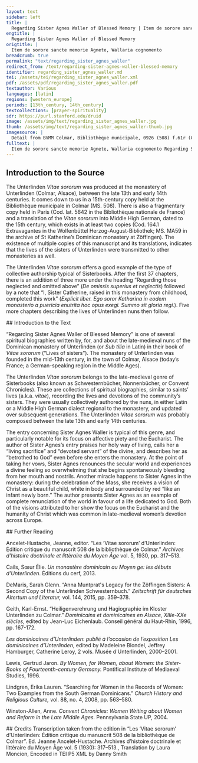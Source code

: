 ```yaml
---
layout: text
sidebar: left
title: |
  Regarding Sister Agnes Waller of Blessed Memory | Item de sorore sancte memorie Agnete, Wallaria cognomento
engtitle: |
  Regarding Sister Agnes Waller of Blessed Memory
origtitle: |
  Item de sorore sancte memorie Agnete, Wallaria cognomento
breadcrumb: true
permalink: "text/regarding_sister_agnes_waller"
redirect_from: /text/regarding-sister-agnes-waller-blessed-memory
identifier: regarding_sister_agnes_waller.md
tei: /assets/tei/regarding_sister_agnes_waller.xml
pdf: /assets/pdf/regarding_sister_agnes_waller.pdf
textauthor: Various
languages: [latin]
regions: [western_europe]
periods: [13th_century, 14th_century]
textcollections: [prayer-spirituality]
sdr: https://purl.stanford.edu/druid 
image: /assets/img/text/regarding_sister_agnes_waller.jpg
thumb: /assets/img/text/regarding_sister_agnes_waller-thumb.jpg
imagesource: |
  Detail from BVMM Colmar, Bibliothèque municipale, 0926 (508) f.61r (CC BY-NC 3.0)
fulltext: |
  Item de sorore sancte memorie Agnete, Wallaria cognomento Regarding Sister Agnes Waller  of Blessed Memory Pie recordacionis soror Agnes, dicta Wallaria, in monasterio huius sancte congregacionis usque ad obitum suum religiose ualde ac laudabiliter conuersata, satagens cottidie semetipsam exhibere hostiam uiuentem, sanctam, deuote et sedulo conseruauit, corpori suo supra modum rigida atque dura. Sister Agnes Waller Hec adhuc in secula maritata magnique feruoris ac deuocionis ad Deum fuit, elemosinis ceterisque deuote insistens operibus pietatis. While she was still in the world, she was betrothed to God and full of great fervor and devotion towards him, faithfully applying herself in almsgiving and in other works of piety. Que cum rebus et diuiciis competenter habundaret, incidit aliquando, Deo permittente, in manus quorumdam nobilium et potentum, qui eam in bonis suis plurimum molestabant, inferentes ei dampnum nimis graue. Since she was reasonably wealthy in property and riches, she sometimes fell, God allowing, into the hands of certain noble and powerful men, who troubled her most frequently regarding her goods, inflicting a very great financial loss on her. Uerum hiis ita gestis, tempus non multo post instabat, quo percipere debuit altaris uiuifica sacramenta. Not long after these things had happened, the time approached in which she was bound to receive the life-giving sacrament of the altar. Itaque interrogata a confessore suo utrum prius ex corde remitteret hiis qui se leserant, ed dicente eo quoniam aliter dare sibi minime presumeret sacrosanctum corpus Christi, tunc illa repente cum multa animi libertate respondens ait: "Si omnia mundi huius regna dicioni mee subiacerent, illis libencius renunciarem, quam unius momenti spacio carere vellem dulcissimo Deo meo; idcirco toto nunc ex corde ignosco et remitto eisdem, quod in me deliquerunt." She was asked by her confessor first whether she had left behind those things which are harmful to her, since, as he said, otherwise he would hardly presume to give her the holy body of Christ. Responding suddenly with a great outspokenness of mind, she said: "If all the kingdoms of this world were to submit themselves to my authority, gladly would I renounce them—that is how much I would be willing to deprive myself of them in one moment, for the sake of my most beloved God; on that account I now completely forgive and dismiss those things which were lacking in me." Quibus dictis, tantam talemque uim sibi intulit remittendo, quod sanguis mox de ipsius ore et naribus exiliuit, confessore suo presente pariter et uidente. When she had said this, she felt such a great power, and so much of it, rush upon her in surrendering that suddenly blood burst forth from her mouth and nostrils. Her confessor was there with her and saw this. Quoniam hec deuota Dei famula omnia mundi prospera et aduersa dispiciens pro nichilo reputauit, ut Christum solum lucrifaceret, ideo gaudium et consolacionem Sancti Spiritus multiplicem accipere meruit in presenti et gloriam in futuro. This devoted servant of God, despising all the favorable and unfavorable things of the world, reckoned them as nothing, in order that she might gain Christ alone. Therefore she was worthy to receive the manifold joy and and consolation of the Holy Spirit in the present, and glory in the future. Huic quoque iam in monasterio existenti donum ualde mirificum et gloriosum contulit inmensa pietas conditoris, quod preterire silencio congruum non putamus. The immense mercy of the Creator also granted a very wonderful and glorious gift to her while she was living in the monastery, which we cannot pass over in silence. Siquidem in nocte festiuitatis sacratissime natalis Domini, infra mattutinarum missarumque sollempnia tunc pariter celebranda, in retrochoro se collocarat, utpote debilis et infirma, nec ualens cantatibus coequari. Indeed, on the night of the most holy festival of the Nativity, during the solemnities of Matins and Mass, she sat down in the rear of the choir, as she was frail and weak and not feeling up to the singing. Cumque interim orationibus ardentissime deuocionis uacaret, subito beatis occulis uisibiliter uidere meruit Dominum Sabaoth, in quem desiderant angeli prospicere. When, however, she gave herself up to prayers of the most passionate devotion, suddenly she was deemed worthy to see, openly and with blessed eyes, the Lord of Hosts,“Dominum Sabaoth” from the Hebrew צבאות (Tzevaot)—in this context, Christ.  whom even the angels desire to glimpse. In specie infantis tenerrimi nimiumque decori, qui sibi fuerat diuinitus presentatus. He was present to her through divine inspiration, in the form of a very beautiful child of tender age. Quem iocunditate et leticia ineffabili intuens et agnoscens suum esse et omnium saluatorem, anima ipsius tota liquefacta est pre inmensa dulcidine et amore illius dulcissimi paruuli, eum sibi totis astringere affectibus desiderans, sed tamen sanctum sanctorum manibus contingere non presumpsit. Seeing him with unspeakable delight and happiness and recognizing him to be her savior and the savior of all, her entire soul was liquefied before the immense sweetness and love of this most charming child. She desired to grasp him to herself with complete affection, yet she did not presume to touch the holy of holies with her hands. Erat quoque infans ille beatissimus aspectu delectabilis et ineffabiliter graciosus, nitens corpore candore niueo, sed rubedine quadam pre nimia teneritudine aliquantulum circumfusus, ueluti infantulus recenter iam natus. The most blessed child was delectable to behold and unspeakably graceful, shining with a body which was as white as snow, but surrounded by a certain redness due to very great tenderness of age, just like an infant recently born. Uerumtamen uisio hec ammirabilis et iocunda cicius finita est, sed concepte deuocionis mira suauitas deinceps in corde illius finiri non potuit. This astonishing and delightful vision was quickly finished, but the miraculous sweetness of devotion so conceived could not end in her heart thereafter. Ceterum eandem uisionem triduo antequam de corpore migraret patefecit cuidam deuote ac fide digne sorori, que mihi illam, quemadmodum simplicibus uerbis expressi, per ordinem enarrauit. Three days before she died, God revealed the same vision to a certain sister, devoted and deserving in faith, who told it to me in succession, to the extent that it could be expressed in plain words.This vision of the Christ child is a not uncommon occurrence in the Vitae sororum; the Christ child features prominently in the vitae of prioresses and lifelong choir nuns as well as widows and other women who had joined the monastery later in life. The author’s remark that it was explained to her “in plain words” may refer to a vision by one of the less educated or younger nuns.  Obiit autem beata hec soros feliciter sicut et sancte uixerat, assumpta ad regna celestia a Domino Ihesu Christo, quem toto dilexit corde et pura mente. This blessed sister Agnes died happily, in a holy manner just as she had lived, and was taken up to the celestial kingdom by the Lord Jesus Christ, whom she loved with whole heart and pure mind. 
--- 
```

## Introduction to the Source 
<p dir="ltr" id="docs-internal-guid-9425d976-7fff-06ad-b255-e878d8d61a2b">The Unterlinden <em>Vitae sororum</em> was produced at the monastery of Unterlinden (Colmar, Alsace), between the late 13th and early 14th centuries. It comes down to us in a 15th-century copy held at the Bibliothèque municipale in Colmar (MS. 508). There is also a fragmentary copy held in Paris (Cod. lat. 5642 in the Bibliothèque nationale de France) and a translation of the <em>Vitae sororum</em> into Middle High German, dated to the 15th century, which exists in at least two copies (Cod. 164.1 Extravagantes in the Wolfenbüttel Herzog-August-Bibliothek; MS. MA59 in the archive of St Katherine’s Dominican monastery at Zöffingen). The existence of multiple copies of this manuscript and its translations, indicates that the lives of the sisters of Unterlinden were transmitted to other monasteries as well.</p> <p dir="ltr">The Unterlinden <em>Vitae sororum</em> offers a good example of the type of collective authorship typical of Sisterbooks. After the first 37 chapters, there is an addition of three more under the heading “Regarding those neglected and omitted above” (<em>De omissis superius et neglectis</em>) followed by a note that “I, Sister Catherine, raised in this monastery from childhood, completed this work” (<em>Explicit liber. Ego soror Katharina in eodem monasterio a puericia enutrita hoc opus exegi. Summo sit gloria regi.</em>). Five more chapters describing the lives of Unterlinden nuns then follow.</p>
## Introduction to the Text 
<p>“Regarding Sister Agnes Waller of Blessed Memory” is one of several spiritual biographies written by, for, and about the late-medieval nuns of the Dominican monastery of Unterlinden (or <em>Sub tilia</em> in Latin) in their book of <em>Vitae sororum</em> (“Lives of sisters”). The monastery of Unterlinden was founded in the mid-13th century, in the town of Colmar, Alsace (today’s France; a German-speaking region in the Middle Ages).</p> <p>The Unterlinden <em>Vitae sororum</em> belongs to the late-medieval genre of Sisterbooks (also known as Schwesternbücher, Nonnenbücher, or Convent Chronicles). These are collections of spiritual biographies, similar to saints’ lives (a.k.a. <em>vitae</em>), recording the lives and devotions of the community’s sisters. They were usually collectively authored by the nuns, in either Latin or a Middle High German dialect regional to the monastery, and updated over subsequent generations. The Unterlinden<em> Vitae sororum</em> was probably composed between the late 13th and early 14th centuries.</p> <p>The entry concerning Sister Agnes Waller is typical of this genre, and particularly notable for its focus on affective piety and the Eucharist. The author of Sister Agnes’s entry praises her holy way of living, calls her a “living sacrifice” and “devoted servant” of the divine, and describes her as “betrothed to God” even before she enters the monastery. At the point of taking her vows, Sister Agnes renounces the secular world and experiences a divine feeling so overwhelming that she begins spontaneously bleeding from her mouth and nostrils. Another miracle happens to Sister Agnes in the monastery: during the celebration of the Mass, she receives a vision of Christ as a beautiful child, white in body and surrounded by red “like an infant newly born.” The author presents Sister Agnes as an example of complete renunciation of the world in favour of a life dedicated to God. Both of the visions attributed to her show the focus on the Eucharist and the humanity of Christ which was common in late-medieval women’s devotion across Europe.</p>
## Further Reading 
<p>Ancelet-Hustache, Jeanne, editor. “Les ‘Vitae sororum’ d’Unterlinden: Édition critique du manuscrit 508 de la bibliothèque de Colmar.” <em>Archives d’histoire doctrinale et littèraire du Moyen Âge </em>vol. 5, 1930, pp. 317–513.</p> <p>Cails, Sœur Élie. <em>Un monastère dominicain au Moyen ge: les débuts d’Unterlinden</em>. Éditions du cerf, 2013.</p> <p>DeMaris, Sarah Glenn. “Anna Muntprat's Legacy for the Zöffingen Sisters: A Second Copy of the Unterlinden Schwesternbuch.” <em>Zeitschrift für deutsches Altertum und Literatur, </em>vol. 144, 2015, pp. 359–378.</p> <p>Geith, Karl-Ernst. “Heiligenverehrung und Hagiographie im Kloster Unterlinden zu Colmar.”<em> Dominicains et dominicaines en Alsace, XIIIe-XXe siècles</em>, edited by Jean-Luc Eichenlaub. Conseil général du Haut-Rhin, 1996, pp. 167-172.</p> <p><em>Les dominicaines d’Unterlinden</em>: <em>publié à l’occasion de l’exposition Les dominicaines d’Unterlinden</em>, edited by Madeleine Blondel, Jeffrey Hamburger, Catherine Leroy, 2 vols. Musée d'Unterlinden, 2000–2001.</p> <p>Lewis, Gertrud Jaron. <em>By Women, for Women, about Women: the Sister-Books of Fourteenth-century Germany. </em>Pontifical Institute of Mediaeval Studies, 1996.</p> <p>Lindgren, Erika Lauren. “Searching for Women in the Records of Women: Two Examples from the South German Dominicans.” <em>Church History and Religious Culture,</em> vol. 88, no. 4, 2008, pp. 563–580.</p> <p>Winston-Allen, Anne. <em>Convent Chronicles: Women Writing about Women and Reform in the Late Middle Ages.</em> Pennsylvania State UP, 2004.</p>
## Credits
Transcription taken from the edition in “Les ‘Vitae sororum’ d’Unterlinden: Édition critique du manuscrit 508 de la bibliothèque de Colmar”. Ed. Jeanne Ancelet-Hustache. Archives d’histoire doctrinale et littèraire du Moyen Âge vol. 5 (1930): 317–513., Translation by Laura Moncion, Encoded in TEI P5 XML by Danny Smith
